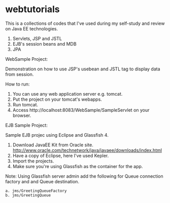 webtutorials
============

This is a collections of codes that I've used during my self-study and review on Java EE technologies.

1. Servlets, JSP and JSTL
2. EJB's session beans and MDB
3. JPA


WebSample Project:

Demonstration on how to use JSP's usebean and JSTL tag to display data from session.

How to run:

1. You can use any web application server e.g. tomcat.
2. Put the project on your tomcat's webapps.
3. Run tomcat.
4. Access http://localhost:8083/WebSample/SampleServlet on your browser.

EJB Sample Project:

Sample EJB projec using Eclipse and Glassfish 4.

1. Download JavaEE Kit from Oracle site. http://www.oracle.com/technetwork/java/javaee/downloads/index.html
2. Have a copy of Eclipse, here I've used Kepler.
3. Import the projects.
4. Make sure you're using Glassfish as the container for the app.

Note: Using Glassfish server admin add the following for Queue connection factory and and Queue destination.

	a. jms/GreetingQueueFactory
	b. jms/GreetingQueue
